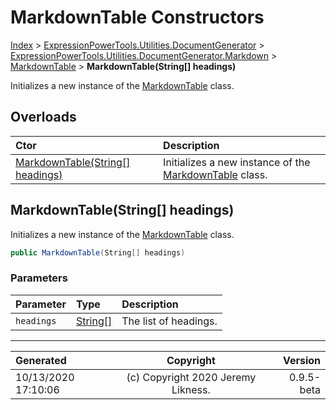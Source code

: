 ﻿# MarkdownTable Constructors

[Index](../index.md) > [ExpressionPowerTools.Utilities.DocumentGenerator](ExpressionPowerTools.Utilities.DocumentGenerator.a.md) > [ExpressionPowerTools.Utilities.DocumentGenerator.Markdown](ExpressionPowerTools.Utilities.DocumentGenerator.Markdown.n.md) > [MarkdownTable](ExpressionPowerTools.Utilities.DocumentGenerator.Markdown.MarkdownTable.cs.md) > **MarkdownTable(String[] headings)**

Initializes a new instance of the [MarkdownTable](ExpressionPowerTools.Utilities.DocumentGenerator.Markdown.MarkdownTable.cs.md) class.

## Overloads

| Ctor | Description |
| :-- | :-- |
| [MarkdownTable(String[] headings)](#markdowntablestring[]-headings) | Initializes a new instance of the [MarkdownTable](ExpressionPowerTools.Utilities.DocumentGenerator.Markdown.MarkdownTable.cs.md) class. |

## MarkdownTable(String[] headings)

Initializes a new instance of the [MarkdownTable](ExpressionPowerTools.Utilities.DocumentGenerator.Markdown.MarkdownTable.cs.md) class.

```csharp
public MarkdownTable(String[] headings)
```

### Parameters

| Parameter | Type | Description |
| :-- | :-- | :-- |
| `headings` | [String[]](https://docs.microsoft.com/dotnet/api/system.string) | The list of headings. |



---

| Generated | Copyright | Version |
| :-- | :-: | --: |
| 10/13/2020 17:10:06 | (c) Copyright 2020 Jeremy Likness. | 0.9.5-beta |
